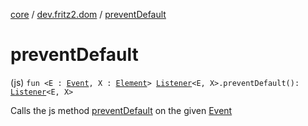 [core](../index.md) / [dev.fritz2.dom](index.md) / [preventDefault](./prevent-default.md)

# preventDefault

(js) `fun <E : `[`Event`](https://kotlinlang.org/api/latest/jvm/stdlib/org.w3c.dom.events/-event/index.html)`, X : `[`Element`](https://kotlinlang.org/api/latest/jvm/stdlib/org.w3c.dom/-element/index.html)`> `[`Listener`](-listener/index.md)`<E, X>.preventDefault(): `[`Listener`](-listener/index.md)`<E, X>`

Calls the js method [preventDefault](./prevent-default.md) on the given [Event](https://kotlinlang.org/api/latest/jvm/stdlib/org.w3c.dom.events/-event/index.html)

